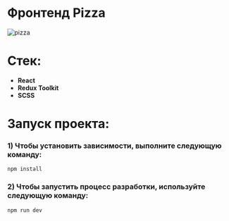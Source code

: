 # Фронтенд Pizza

![pizza](https://github.com/textil24/layout-sushiman/assets/77049921/32d5f5fb-8d3d-4f7d-8cbc-0c9cc067e3e8)

# Стек:

- **React** 
- **Redux Toolkit** 
- **SCSS**

# Запуск проекта:

### 1) Чтобы установить зависимости, выполните следующую команду:

`npm install`

### 2) Чтобы запустить процесс разработки, используйте следующую команду:

`npm run dev`
